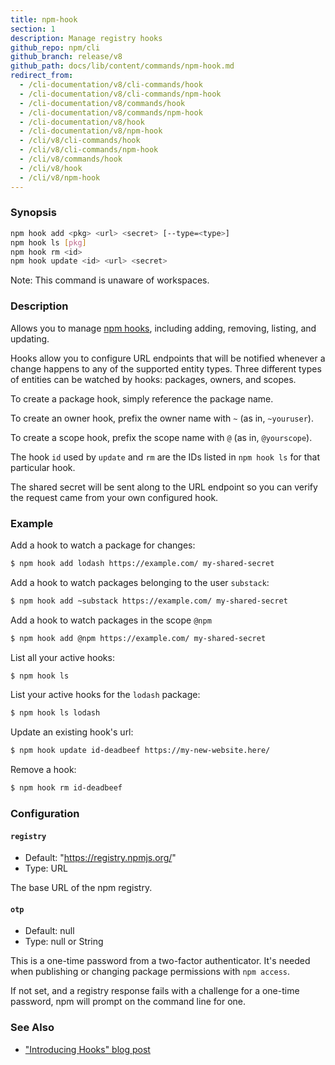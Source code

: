 ```yaml
---
title: npm-hook
section: 1
description: Manage registry hooks
github_repo: npm/cli
github_branch: release/v8
github_path: docs/lib/content/commands/npm-hook.md
redirect_from:
  - /cli-documentation/v8/cli-commands/hook
  - /cli-documentation/v8/cli-commands/npm-hook
  - /cli-documentation/v8/commands/hook
  - /cli-documentation/v8/commands/npm-hook
  - /cli-documentation/v8/hook
  - /cli-documentation/v8/npm-hook
  - /cli/v8/cli-commands/hook
  - /cli/v8/cli-commands/npm-hook
  - /cli/v8/commands/hook
  - /cli/v8/hook
  - /cli/v8/npm-hook
---
```


### Synopsis

```bash
npm hook add <pkg> <url> <secret> [--type=<type>]
npm hook ls [pkg]
npm hook rm <id>
npm hook update <id> <url> <secret>
```

Note: This command is unaware of workspaces.

### Description

Allows you to manage [npm
hooks](https://blog.npmjs.org/post/145260155635/introducing-hooks-get-notifications-of-npm),
including adding, removing, listing, and updating.

Hooks allow you to configure URL endpoints that will be notified whenever a
change happens to any of the supported entity types. Three different types
of entities can be watched by hooks: packages, owners, and scopes.

To create a package hook, simply reference the package name.

To create an owner hook, prefix the owner name with `~` (as in,
`~youruser`).

To create a scope hook, prefix the scope name with `@` (as in,
`@yourscope`).

The hook `id` used by `update` and `rm` are the IDs listed in `npm hook ls`
for that particular hook.

The shared secret will be sent along to the URL endpoint so you can verify
the request came from your own configured hook.

### Example

Add a hook to watch a package for changes:

```bash
$ npm hook add lodash https://example.com/ my-shared-secret
```

Add a hook to watch packages belonging to the user `substack`:

```bash
$ npm hook add ~substack https://example.com/ my-shared-secret
```

Add a hook to watch packages in the scope `@npm`

```bash
$ npm hook add @npm https://example.com/ my-shared-secret
```

List all your active hooks:

```bash
$ npm hook ls
```

List your active hooks for the `lodash` package:

```bash
$ npm hook ls lodash
```

Update an existing hook's url:

```bash
$ npm hook update id-deadbeef https://my-new-website.here/
```

Remove a hook:

```bash
$ npm hook rm id-deadbeef
```

### Configuration

#### `registry`

* Default: "https://registry.npmjs.org/"
* Type: URL

The base URL of the npm registry.

#### `otp`

* Default: null
* Type: null or String

This is a one-time password from a two-factor authenticator. It's needed
when publishing or changing package permissions with `npm access`.

If not set, and a registry response fails with a challenge for a one-time
password, npm will prompt on the command line for one.

### See Also

* ["Introducing Hooks" blog post](https://blog.npmjs.org/post/145260155635/introducing-hooks-get-notifications-of-npm)
